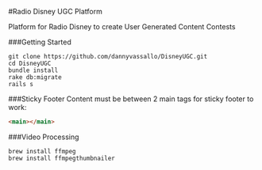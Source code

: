 #Radio Disney UGC Platform

Platform for Radio Disney to create User Generated Content Contests

###Getting Started
```
git clone https://github.com/dannyvassallo/DisneyUGC.git
cd DisneyUGC
bundle install
rake db:migrate
rails s
```

###Sticky Footer
Content must be between 2 main tags for sticky footer to work:
```html
<main></main>
```

###Video Processing
```shell
brew install ffmpeg
brew install ffmpegthumbnailer
```